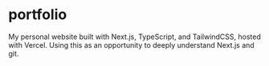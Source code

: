 # portfolio

My personal website built with Next.js, TypeScript, and TailwindCSS, hosted with Vercel. Using this as an opportunity to deeply understand Next.js and git.